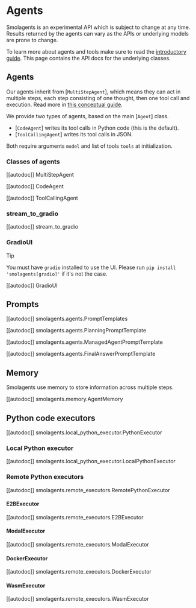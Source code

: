 # Agents

<Tip warning={true}>

Smolagents is an experimental API which is subject to change at any time. Results returned by the agents
can vary as the APIs or underlying models are prone to change.

</Tip>

To learn more about agents and tools make sure to read the [introductory guide](../index). This page
contains the API docs for the underlying classes.

## Agents

Our agents inherit from [`MultiStepAgent`], which means they can act in multiple steps, each step consisting of one thought, then one tool call and execution. Read more in [this conceptual guide](../conceptual_guides/react).

We provide two types of agents, based on the main [`Agent`] class.
  - [`CodeAgent`] writes its tool calls in Python code (this is the default).
  - [`ToolCallingAgent`] writes its tool calls in JSON.

Both require arguments `model` and list of tools `tools` at initialization.

### Classes of agents

[[autodoc]] MultiStepAgent

[[autodoc]] CodeAgent

[[autodoc]] ToolCallingAgent

### stream_to_gradio

[[autodoc]] stream_to_gradio

### GradioUI

> [!TIP]
> You must have `gradio` installed to use the UI. Please run `pip install 'smolagents[gradio]'` if it's not the case.

[[autodoc]] GradioUI

## Prompts

[[autodoc]] smolagents.agents.PromptTemplates

[[autodoc]] smolagents.agents.PlanningPromptTemplate

[[autodoc]] smolagents.agents.ManagedAgentPromptTemplate

[[autodoc]] smolagents.agents.FinalAnswerPromptTemplate

## Memory

Smolagents use memory to store information across multiple steps.

[[autodoc]] smolagents.memory.AgentMemory

## Python code executors

[[autodoc]] smolagents.local_python_executor.PythonExecutor

### Local Python executor

[[autodoc]] smolagents.local_python_executor.LocalPythonExecutor

### Remote Python executors

[[autodoc]] smolagents.remote_executors.RemotePythonExecutor

#### E2BExecutor

[[autodoc]] smolagents.remote_executors.E2BExecutor

#### ModalExecutor

[[autodoc]] smolagents.remote_executors.ModalExecutor

#### DockerExecutor

[[autodoc]] smolagents.remote_executors.DockerExecutor

#### WasmExecutor

[[autodoc]] smolagents.remote_executors.WasmExecutor
